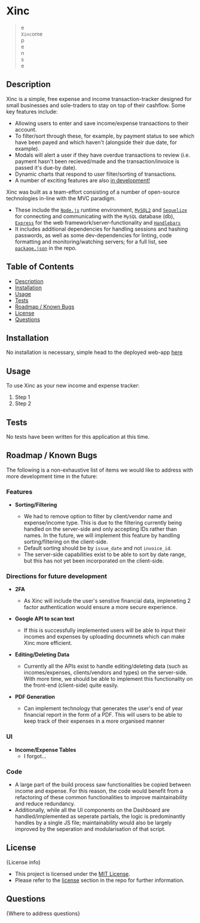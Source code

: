 # Xinc

> e  
> `Xinc`ome  
> p  
> e  
> n  
> s  
> e

## Description

Xinc is a simple, free expense and income transaction-tracker designed for small businesses and sole-traders to stay on top of their cashflow. Some key features include:

- Allowing users to enter and save income/expense transactions to their account.
- To filter/sort through these, for example, by payment status to see which have been payed and which haven't (alongside their due date, for example).
- Modals will alert a user if they have overdue transactions to review (i.e. payment hasn't been recieved/made and the transaction/invoice is passed it's due-by date).
- Dynamic charts that respond to user filter/sorting of transactions.
- A number of exciting features are also [in development!](#roadmap--known-bugs)

Xinc was built as a team-effort consisting of a number of open-source technologies in-line with the MVC paradigm.

- These include the [`Node.js`](https://nodejs.org/en) runtime environment, [`MySQL2`](https://www.npmjs.com/package/mysql2/) and [`Sequelize`](https://www.npmjs.com/package/sequelize/) for connecting and communicating with the `MySQL` database (db), [`Express`](https://www.npmjs.com/package/express/) for the web framework/server-functionality and [`Handlebars`](https://www.npmjs.com/package/handlebars/)
- It includes additional dependencies for handling sessions and hashing passwords, as well as some dev-dependencies for linting, code formatting and monitoring/watching servers; for a full list, see [`package.json`](./package.json) in the repo.

## Table of Contents

- [Description](#description)
- [Installation](#installation)
- [Usage](#usage)
- [Tests](#tests)
- [Roadmap / Known Bugs](#roadmap--known-bugs)
- [License](#license)
- [Questions](#questions)

## Installation

No installation is necessary, simple head to the deployed web-app [here](ADD/HEROKU/LINK)

## Usage

To use Xinc as your new income and expense tracker:

1. Step 1
2. Step 2

## Tests

No tests have been written for this application at this time.

## Roadmap / Known Bugs

The following is a non-exhaustive list of items we would like to address with more development time in the future:

### Features

- **Sorting/Filtering**

  - We had to remove option to filter by client/vendor name and expense/income type. This is due to the filtering currently being handled on the server-side and only accepting IDs rather than names. In the future, we will implement this feature by handling sorting/filtering on the client-side.
  - Default sorting should be by `issue_date` and not `invoice_id`.
  - The server-side capabilities exist to be able to sort by date range, but this has not yet been incorporated on the client-side.

### Directions for future development
- **2FA**

  - As Xinc will include the user's senstive financial data, impleneting 2 factor authentication would ensure a more secure experience.

- **Google API to scan text**

  - If this is successfully implemented users will be able to input their incomes and expenses by uploading documnets which can make Xinc more efficient.

- **Editing/Deleting Data**
  - Currently all the APIs exist to handle editing/deleting data (such as incomes/expenses, clients/vendors and types) on the server-side. With more time, we should be able to implement this functionality on the front-end (client-side) quite easily.

- **PDF Generation**
  - Can implement technology that generates the user's end of year financial report in the form of a PDF. This will users to be able to keep track of their expenses in a more organised manner

### UI

- **Income/Expense Tables**
  - I forgot...

### Code

- A large part of the build process saw functionalities be copied between income and expense. For this reason, the code would benefit from a refactoring of these common functionalities to improve maintainability and reduce redundancy.
- Additionally, while all the UI components on the Dashboard are handled/implemented as seperate partials, the logic is predominantly handles by a single JS file; maintainability would also be largely improved by the seperation and modularisation of that script.

## License

{License info}

- This project is licensed under the [MIT License](https://choosealicense.com/licenses/mit).
- Please refer to the [license](./LICENSE) section in the repo for further information.

## Questions

{Where to address questions}
